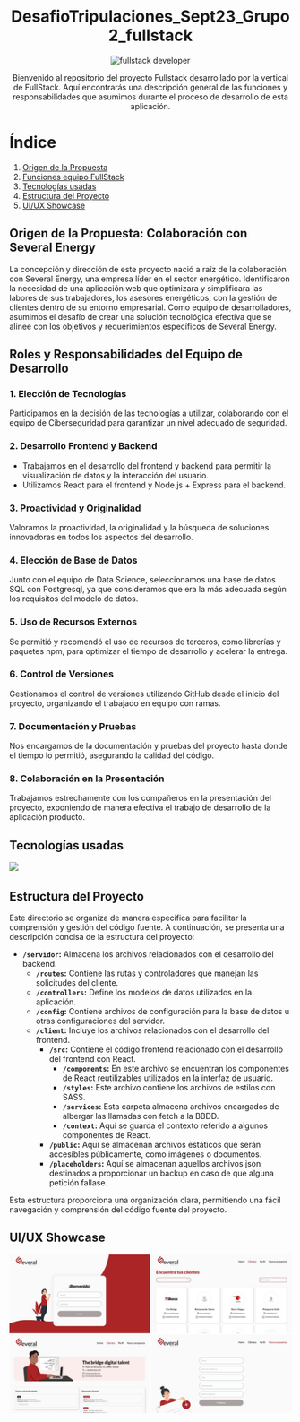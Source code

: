 <div align="center">

# DesafioTripulaciones_Sept23_Grupo2_fullstack

  <img src="https://cdni.iconscout.com/illustration/premium/thumb/full-stack-developer-working-on-project-5248497-4403356.png" alt="fullstack developer" width=200><br>
  

Bienvenido al repositorio del proyecto Fullstack desarrollado por la vertical de FullStack. Aquí encontrarás una descripción general de las funciones y responsabilidades que asumimos durante el proceso de desarrollo de esta aplicación.

<!-- [Click to visit uor quiz page](https://diananospace4bugs.github.io/Quiz-II/pages/home.html) -->
</div>


# Índice

1. [Origen de la Propuesta](#origen-de-la-propuesta-colaboracion-con-several-energy)
1. [Funciones equipo FullStack](#roles-y-responsabilidades-del-equipo-de-desarrollo)
1. [Tecnologías usadas](#tecnologías-usadas)
1. [Estructura del Proyecto](#estructura-del-proyecto)
1. [UI/UX Showcase](#ui-ux-showcase)


## Origen de la Propuesta: Colaboración con Several Energy

La concepción y dirección de este proyecto nació a raíz de la colaboración con Several Energy, una empresa líder en el sector energético. Identificaron la necesidad de una aplicación web que optimizara y simplificara las labores de sus trabajadores, los asesores energéticos, con la gestión de clientes dentro de su entorno empresarial. Como equipo de desarrolladores, asumimos el desafío de crear una solución tecnológica efectiva que se alinee con los objetivos y requerimientos específicos de Several Energy.

## Roles y Responsabilidades del Equipo de Desarrollo

### 1. Elección de Tecnologías
Participamos en la decisión de las tecnologías a utilizar, colaborando con el equipo de Ciberseguridad para garantizar un nivel adecuado de seguridad.

### 2. Desarrollo Frontend y Backend
- Trabajamos en el desarrollo del frontend y backend para permitir la visualización de datos y la interacción del usuario.
- Utilizamos React para el frontend y Node.js + Express para el backend.

### 3. Proactividad y Originalidad
Valoramos la proactividad, la originalidad y la búsqueda de soluciones innovadoras en todos los aspectos del desarrollo.

### 4. Elección de Base de Datos
Junto con el equipo de Data Science, seleccionamos una base de datos SQL con Postgresql, ya que consideramos que era la más adecuada según los requisitos del modelo de datos.

### 5. Uso de Recursos Externos
Se permitió y recomendó el uso de recursos de terceros, como librerías y paquetes npm, para optimizar el tiempo de desarrollo y acelerar la entrega.

### 6. Control de Versiones
Gestionamos el control de versiones utilizando GitHub desde el inicio del proyecto, organizando el trabajado en equipo con ramas.

### 7. Documentación y Pruebas
Nos encargamos de la documentación y pruebas del proyecto hasta donde el tiempo lo permitió, asegurando la calidad del código.

### 8. Colaboración en la Presentación
Trabajamos estrechamente con los compañeros en la presentación del proyecto, exponiendo de manera efectiva el trabajo de desarrollo de la aplicación producto.


## Tecnologías usadas

![](/assets/tecnologías.jpg)


## Estructura del Proyecto

Este directorio se organiza de manera específica para facilitar la comprensión y gestión del código fuente. A continuación, se presenta una descripción concisa de la estructura del proyecto:

- **`/servidor`:** Almacena los archivos relacionados con el desarrollo del backend.
  - **`/routes`:** Contiene las rutas y controladores que manejan las solicitudes del cliente.
  - **`/controllers`:** Define los modelos de datos utilizados en la aplicación.
  - **`/config`:** Contiene archivos de configuración para la base de datos u otras configuraciones del servidor.
  - **`/client`:** Incluye los archivos relacionados con el desarrollo del frontend. 
    - **`/src`:** Contiene el código frontend relacionado con el desarrollo del frontend con React.
      - **`/components`:** En este archivo se encuentran los componentes de React reutilizables utilizados en la interfaz de usuario.
      - **`/styles`:** Este archivo contiene los archivos de estilos con SASS.
      - **`/services`:** Esta carpeta almacena archivos encargados de albergar las llamadas con fetch a la BBDD.
      - **`/context`:** Aquí se guarda el contexto referido a algunos componentes de React.
    - **`/public`:** Aquí se almacenan archivos estáticos que serán accesibles públicamente, como imágenes o documentos.
    - **`/placeholders`:** Aquí se almacenan aquellos archivos json destinados a proporcionar un backup en caso de que alguna petición fallase.

Esta estructura proporciona una organización clara, permitiendo una fácil navegación y comprensión del código fuente del proyecto.


## UI/UX Showcase

<div>
  <img src="/assets/pantallazos.jpg" alt="capturas de pantalla de la interfaz visual">
</div>